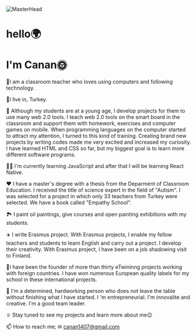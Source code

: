 ![MasterHead](https://fiverr-res.cloudinary.com/images/t_main1,q_auto,f_auto,q_auto,f_auto/gigs/139691718/original/c4ed243b35e4fd2688390054515e1c20e0601e66/do-html-css-bootstrap-javascript-and-react-projects.png)

<h1>hello🌍</h1><h1>I'm Canan🌞</h1>
              
                          
👯I am a classroom teacher who loves using computers and following technology.

🌱I live in, Turkey.

🤖 Although my students are at a young age, I develop projects for them to use many web 2.0 tools. I teach web 2.0 tools on the smart board in the classroom and support them with homework, exercises and computer games on mobile. When programming languages on the computer started to attract my attention, I turned to this kind of training. Creating brand new projects by writing codes made me very excited and increased my curiosity. I have learned HTML and CSS so far, but my biggest goal is to learn more different software programs.

👨‍💻 I'm currently learning JavaScript and after that I will be learning React Native.

❤ I have a master's degree with a thesis from the Deparment of Classroom Education. I received the title of science expert in the field of "Autism". I was selected for a project in which only 33 teachers from Turkey were selected. We have a book called "Empathy School".

🏞 I paint oil paintings, give courses and open painting exhibitions with my students.

✈️ I write Erasmus project. With Erasmus projects, I enable my fellow teachers and students to learn English and carry out a project. I develop their creativity. With Erasmus project, I have been on a job shadowing visit to Finland.

📝I have been the founder of more than thirty eTwininng projects working with foreign countries. I have won numerous European quality labels for my school in these international projects.

👀 I'm a determined, hardworking person who does not leave the table without finishing what I have started. I 'm entrepreneurial. I'm innovalite and creative. I'm a good team leader.

♕ Stay tuned to see my projects and learn more about me😉

📫 How to reach me;
✉ canan1407@gmail.com






              
